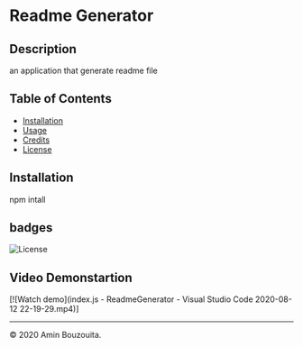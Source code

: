 # Readme Generator
## Description
an application that generate readme file
## Table of Contents
* [Installation](#installation)
* [Usage](#usage)
* [Credits](#credits)
* [License](#license)
## Installation
npm intall
## badges
![License](https://img.shields.io/badge/License--blue)
## Video Demonstartion
[![Watch demo](index.js - ReadmeGenerator - Visual Studio Code 2020-08-12 22-19-29.mp4)]


---
© 2020 Amin Bouzouita.
